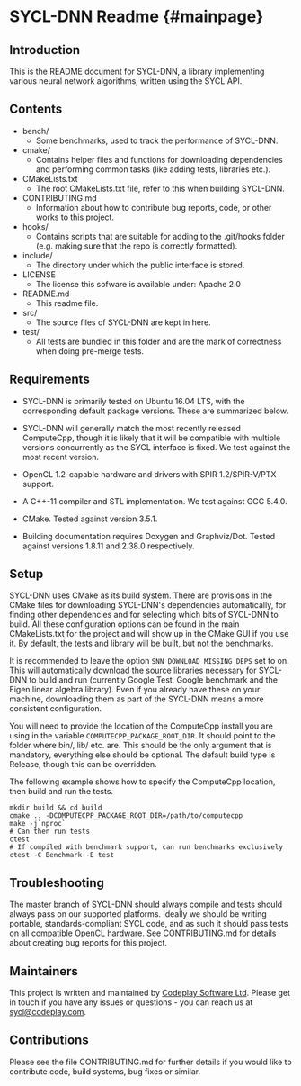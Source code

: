 # SYCL-DNN Readme {#mainpage}

## Introduction

This is the README document for SYCL-DNN, a library implementing various
neural network algorithms, written using the SYCL API.

## Contents

* bench/
    - Some benchmarks, used to track the performance of SYCL-DNN.
* cmake/
    - Contains helper files and functions for downloading dependencies
      and performing common tasks (like adding tests, libraries etc.).
* CMakeLists.txt
    - The root CMakeLists.txt file, refer to this when building SYCL-DNN.
* CONTRIBUTING.md
    - Information about how to contribute bug reports, code, or other works
      to this project.
* hooks/
    - Contains scripts that are suitable for adding to the .git/hooks folder
      (e.g. making sure that the repo is correctly formatted).
* include/
    - The directory under which the public interface is stored.
* LICENSE
    - The license this sofware is available under: Apache 2.0
* README.md
    - This readme file.
* src/
    - The source files of SYCL-DNN are kept in here.
* test/
    - All tests are bundled in this folder and are the mark of correctness
      when doing pre-merge tests.

## Requirements

* SYCL-DNN is primarily tested on Ubuntu 16.04 LTS, with the corresponding
  default package versions. These are summarized below.

* SYCL-DNN will generally match the most recently released ComputeCpp, though
  it is likely that it will be compatible with multiple versions concurrently
  as the SYCL interface is fixed. We test against the most recent version.

* OpenCL 1.2-capable hardware and drivers with SPIR 1.2/SPIR-V/PTX support.

* A C++-11 compiler and STL implementation. We test against GCC 5.4.0.

* CMake. Tested against version 3.5.1.

* Building documentation requires Doxygen and Graphviz/Dot. Tested 
  against versions 1.8.11 and 2.38.0 respectively.

## Setup

SYCL-DNN uses CMake as its build system. There are provisions in the CMake
files for downloading SYCL-DNN's dependencies automatically, for finding
other dependencies and for selecting which bits of SYCL-DNN to build. All
these configuration options can be found in the main CMakeLists.txt for the
project and will show up in the CMake GUI if you use it. By default, the
tests and library will be built, but not the benchmarks.

It is recommended to leave the option `SNN_DOWNLOAD_MISSING_DEPS` set to
on. This will automatically download the source libraries necessary for
SYCL-DNN to build and run (currently Google Test, Google benchmark and
the Eigen linear algebra library). Even if you already have these on your
machine, downloading them as part of the SYCL-DNN means a more consistent
configuration.

You will need to provide the location of the ComputeCpp install you are
using in the variable `COMPUTECPP_PACKAGE_ROOT_DIR`. It should point to
the folder where bin/, lib/ etc. are. This should be the only argument
that is mandatory, everything else should be optional. The default build
type is Release, though this can be overridden.

The following example shows how to specify the ComputeCpp location, then
build and run the tests.

    mkdir build && cd build
    cmake .. -DCOMPUTECPP_PACKAGE_ROOT_DIR=/path/to/computecpp
    make -j`nproc`
    # Can then run tests
    ctest
    # If compiled with benchmark support, can run benchmarks exclusively
    ctest -C Benchmark -E test

## Troubleshooting

The master branch of SYCL-DNN should always compile and tests should always
pass on our supported platforms. Ideally we should be writing portable,
standards-compliant SYCL code, and as such it should pass tests on all
compatible OpenCL hardware. See CONTRIBUTING.md for details about creating
bug reports for this project.

## Maintainers

This project is written and maintained by
[Codeplay Software Ltd](https://www.codeplay.com/).
Please get in touch if you have any issues or questions - you can reach us at
[sycl@codeplay.com](mailto:sycl@codeplay.com).

## Contributions

Please see the file CONTRIBUTING.md for further details if you would like to
contribute code, build systems, bug fixes or similar.
